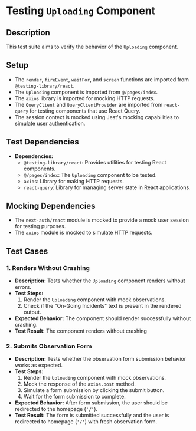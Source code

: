 # Testing `Uploading` Component

## Description
This test suite aims to verify the behavior of the `Uploading` component.

## Setup
- The `render`, `fireEvent`, `waitFor`, and `screen` functions are imported from `@testing-library/react`.
- The `Uploading` component is imported from `@/pages/index`.
- The `axios` library is imported for mocking HTTP requests.
- The `QueryClient` and `QueryClientProvider` are imported from `react-query` for testing components that use React Query.
- The session context is mocked using Jest's mocking capabilities to simulate user authentication.

## Test Dependencies
- **Dependencies:**
  - `@testing-library/react`: Provides utilities for testing React components.
  - `@/pages/index`: The `Uploading` component to be tested.
  - `axios`: Library for making HTTP requests.
  - `react-query`: Library for managing server state in React applications.

## Mocking Dependencies
- The `next-auth/react` module is mocked to provide a mock user session for testing purposes.
- The `axios` module is mocked to simulate HTTP requests.

## Test Cases

### 1. Renders Without Crashing
- **Description:** Tests whether the `Uploading` component renders without errors.
- **Test Steps:**
  1. Render the `Uploading` component with mock observations.
  2. Check if the "On-Going Incidents" text is present in the rendered output.
- **Expected Behavior:** The component should render successfully without crashing.
- **Test Result:** The component renders without crashing

### 2. Submits Observation Form
- **Description:** Tests whether the observation form submission behavior works as expected.
- **Test Steps:**
  1. Render the `Uploading` component with mock observations.
  2. Mock the response of the `axios.post` method.
  3. Simulate a form submission by clicking the submit button.
  4. Wait for the form submission to complete.
- **Expected Behavior:** After form submission, the user should be redirected to the homepage (`'/'`).
- **Test Result:** The form is submitted successfully and the user is redirected to homepage (`'/'`) with fresh observation form.

